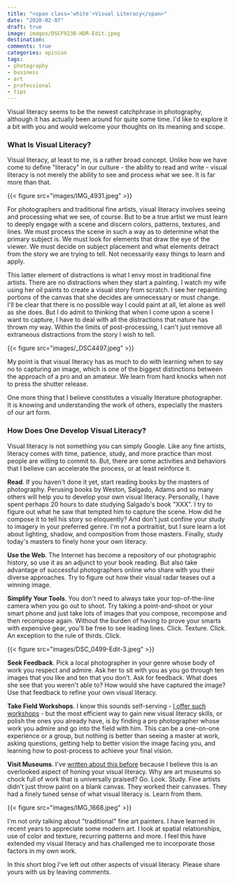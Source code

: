 ```yaml
---
title: "<span class='white'>Visual Literacy</span>"
date: "2020-02-07"
draft: true
image: images/DSCF9230-HDR-Edit.jpeg
destination:
comments: true
categories: opinion
tags:
- photography
- business
- art
- professional
- tips
---
```


Visual literacy seems to be the newest catchphrase in photography, although it has actually been around for quite some time. I'd like to explore it a bit with you and would welcome your thoughts on its meaning and scope. 

### What Is Visual Literacy?

Visual literacy, at least to me, is a rather broad concept. Unlike how we have come to define "literacy" in our culture - the ability to read and write - visual literacy is not merely the ability to see and process what we see. It is far more than that. 

{{< figure src="images/IMG_4931.jpeg" >}}

For photographers and traditional fine artists, visual literacy involves seeing and processing what we see, of course. But to be a true artist we must learn to deeply engage with a scene and discern colors, patterns, textures, and lines. We must process the scene in such a way as to determine what the primary subject is. We must look for elements that draw the eye of the viewer. We must decide on subject placement and what elements detract from the story we are trying to tell. Not necessarily easy things to learn and apply. 

This latter element of distractions is what I envy most in traditional fine artists. There are no distractions when they start a painting. I watch my wife using her oil paints to create a visual story from scratch. I see her repainting portions of the canvas that she decides are unnecessary or must change. I'll be clear that there is no possible way I could paint at all, let alone as well as she does. But I do admit to thinking that when I come upon a scene I want to capture, I have to deal with all the distractions that nature has thrown my way. Within the limits of post-processing, I can't just remove all extraneous distractions from the story I wish to tell. 

{{< figure src="images/_DSC4497.jpeg" >}}

My point is that visual literacy has as much to do with learning when to say no to capturing an image, which is one of the biggest distinctions between the approach of a pro and an amateur. We learn from hard knocks when not to press the shutter release. 

One more thing that I believe constitutes a visually literature photographer. It is knowing and understanding the work of others, especially the masters of our art form. 

### How Does One Develop Visual Literacy?

Visual literacy is not something you can simply Google. Like any fine artists, literacy comes with time, patience, study, and more practice than most people are willing to commit to. But, there are some activities and behaviors that I believe can accelerate the process, or at least reinforce it. 

**Read**. If you haven't done it yet, start reading books by the masters of photography. Perusing books by Weston, Salgado, Adams and so many others will help you to develop your own visual literacy. Personally, I have spent perhaps 20 hours to date studying Salgado's book "XXX". I try to figure out what he saw that tempted him to capture the scene. How did he compose it to tell his story so eloquently? And don't just confine your study to imagery in your preferred genre. I'm not a portraitist, but I sure learn a lot about lighting, shadow, and composition from those masters. Finally, study today's masters to finely hone your own literacy.

**Use the Web**. The Internet has become a repository of our photographic history, so use it as an adjunct to your book reading. But also take advantage of successful photographers online who share with you their diverse approaches. Try to figure out how their visual radar teases out a winning image.

**Simplify Your Tools**. You don't need to always take your top-of-the-line camera when you go out to shoot. Try taking a point-and-shoot or your smart phone and just take lots of images that you compose, recompose and then recompose again. Without the burden of having to prove your smarts with expensive gear, you'll be free to see leading lines. Click. Texture. Click. An exception to the rule of thirds. Click. 

{{< figure src="images/DSC_0499-Edit-3.jpeg" >}}

**Seek Feedback**. Pick a local photographer in your genre whose body of work you respect and admire. Ask her to sit with you as you go through ten images that you like and ten that you don't. Ask for feedback. What does she see that you weren't able to? How would she have captured the image? Use that feedback to refine your own visual literacy. 

**Take Field Workshops**. I know this sounds self-serving - [I offer such workshops]() - but the most efficient way to gain new visual literacy skills, or polish the ones you already have, is by finding a pro photographer whose work you admire and go into the field with him. This can be a one-on-one experience or a group, but nothing is better than seeing a master at work, asking questions, getting help to better vision the image facing you, and learning how to post-process to achieve your final vision.

**Visit Museums**. I've [written about this before](https://lesterpickerphoto.com/2019/11/26/span-classwhitethe-secret-is-in-the-art/span/) because I believe this is an overlooked aspect of honing your visual literacy. Why are art museums so chock full of work that is universally praised? Go. Look. Study. Fine artists didn't just throw paint on a blank canvas. They worked their canvases. They had a finely tuned sense of what visual literacy is. Learn from them. 

{{< figure src="images/IMG_1668.jpeg" >}}

I'm not only talking about "traditional" fine art painters. I have learned in recent years to appreciate some modern art. I look at spatial relationships, use of color and texture, recurring patterns and more. I feel this have extended my visual literacy and has challenged me to incorporate those factors in my own work. 

In this short blog I've left out other aspects of visual literacy. Please share yours with us by leaving comments. 